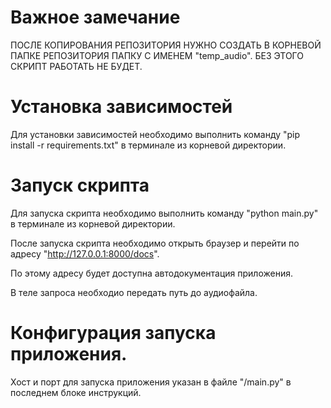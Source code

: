 # Важное замечание
ПОСЛЕ КОПИРОВАНИЯ РЕПОЗИТОРИЯ НУЖНО СОЗДАТЬ В КОРНЕВОЙ ПАПКЕ РЕПОЗИТОРИЯ ПАПКУ С ИМЕНЕМ "temp_audio".
БЕЗ ЭТОГО СКРИПТ РАБОТАТЬ НЕ БУДЕТ.
# Установка зависимостей
Для установки зависимостей необходимо выполнить команду "pip install -r requirements.txt" в терминале из корневой директории.
# Запуск скрипта
Для запуска скрипта необходимо выполнить команду "python main.py" в терминале из корневой директории.

После запуска скрипта необходимо открыть браузер и перейти по адресу "http://127.0.0.1:8000/docs".

По этому адресу будет доступна автодокументация приложения.

В теле запроса необходио передать путь до аудиофайла.
# Конфигурация запуска приложения.
Хост и порт для запуска приложения указан в файле "/main.py" в последнем блоке инструкций.
